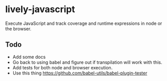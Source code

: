 # lively-javascript

Execute JavaScript and track coverage and runtime expressions in node or the browser.


## Todo

- Add some docs
- Go back to using babel and figure out if transpilation will work with this.
- Add tests for both node and browser execution. 
- Use this thing https://github.com/babel-utils/babel-plugin-tester
